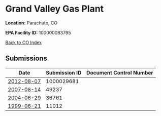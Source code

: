 # Grand Valley Gas Plant

**Location:** Parachute, CO

**EPA Facility ID:** 100000083795

[Back to CO Index](../../index.md)

## Submissions

| Date | Submission ID | Document Control Number |
|------|--------------|-------------------------|
| [2012-08-07](submissions/1000029681.md) | 1000029681 |  |
| [2007-08-14](submissions/49237.md) | 49237 |  |
| [2004-06-29](submissions/36761.md) | 36761 |  |
| [1999-06-21](submissions/11012.md) | 11012 |  |
